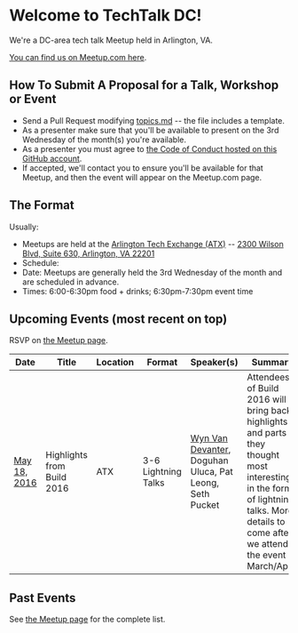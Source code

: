 # Welcome to TechTalk DC! 
We're a DC-area tech talk Meetup held in Arlington, VA.

[You can find us on Meetup.com here](http://www.meetup.com/TechTalkDC/).

## How To Submit A Proposal for a Talk, Workshop or Event
* Send a Pull Request modifying [topics.md](https://github.com/techtalkdc/MeetupSchedule/blob/master/topics.md) -- the file includes a template.
* As a presenter make sure that you'll be available to present on the 3rd Wednesday of the month(s) you're available.
* As a presenter you must agree to [the Code of Conduct hosted on this GitHub account](https://github.com/techtalkdc/CodeOfConduct).
* If accepted, we'll contact you to ensure you'll be available for that Meetup, and then the event will appear on the Meetup.com page.

## The Format
Usually:
 
* Meetups are held at the [Arlington Tech Exchange (ATX)](https://www.excella.com/events/arlington-tech-exchange) -- [2300 Wilson Blvd, Suite 630, Arlington, VA 22201](https://goo.gl/maps/o8oPEyZit8y)  
* Schedule:
 * Date: Meetups are generally held the 3rd Wednesday of the month and are scheduled in advance.
 * Times: 6:00-6:30pm food + drinks; 6:30pm-7:30pm event time

## Upcoming Events (most recent on top)
RSVP on [the Meetup page](http://www.meetup.com/TechTalkDC/#upcoming).

| Date | Title | Location | Format | Speaker(s) | Summary |
| ---- | ----- | -------- | ------ | ---------- | ------- |
|[May 18, 2016](http://www.meetup.com/TechTalkDC/events/229663658/) | Highlights from Build 2016 | ATX | 3-6 Lightning Talks | [Wyn Van Devanter](https://github.com/Wyntuition), Doguhan Uluca, Pat Leong, Seth Pucket | Attendees of Build 2016 will bring back highlights and parts they thought most interesting in the form of lightning talks. More details to come after we attend the event in March/April. |

## Past Events
See [the Meetup page](http://www.meetup.com/TechTalkDC/#past) for the complete list.
